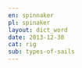 ```yaml
---
en: spinnaker
pl: spinaker
layout: dict_word
date: 2013-12-30
cat: rig
sub: types-of-sails
---
```


<!-- TODO: opis -->